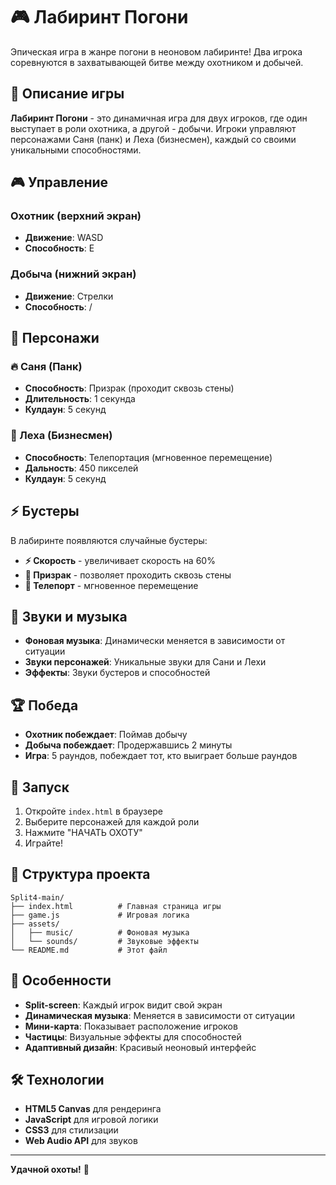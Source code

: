 # 🎮 Лабиринт Погони

Эпическая игра в жанре погони в неоновом лабиринте! Два игрока соревнуются в захватывающей битве между охотником и добычей.

## 🎯 Описание игры

**Лабиринт Погони** - это динамичная игра для двух игроков, где один выступает в роли охотника, а другой - добычи. Игроки управляют персонажами Саня (панк) и Леха (бизнесмен), каждый со своими уникальными способностями.

## 🎮 Управление

### Охотник (верхний экран)
- **Движение**: WASD
- **Способность**: E

### Добыча (нижний экран)  
- **Движение**: Стрелки
- **Способность**: /

## 👥 Персонажи

### 🔥 Саня (Панк)
- **Способность**: Призрак (проходит сквозь стены)
- **Длительность**: 1 секунда
- **Кулдаун**: 5 секунд

### 💼 Леха (Бизнесмен)
- **Способность**: Телепортация (мгновенное перемещение)
- **Дальность**: 450 пикселей
- **Кулдаун**: 5 секунд

## ⚡ Бустеры

В лабиринте появляются случайные бустеры:
- **⚡ Скорость** - увеличивает скорость на 60%
- **👻 Призрак** - позволяет проходить сквозь стены
- **🎯 Телепорт** - мгновенное перемещение

## 🎵 Звуки и музыка

- **Фоновая музыка**: Динамически меняется в зависимости от ситуации
- **Звуки персонажей**: Уникальные звуки для Сани и Лехи
- **Эффекты**: Звуки бустеров и способностей

## 🏆 Победа

- **Охотник побеждает**: Поймав добычу
- **Добыча побеждает**: Продержавшись 2 минуты
- **Игра**: 5 раундов, побеждает тот, кто выиграет больше раундов

## 🚀 Запуск

1. Откройте `index.html` в браузере
2. Выберите персонажей для каждой роли
3. Нажмите "НАЧАТЬ ОХОТУ"
4. Играйте!

## 📁 Структура проекта

```
Split4-main/
├── index.html          # Главная страница игры
├── game.js             # Игровая логика
├── assets/
│   ├── music/          # Фоновая музыка
│   └── sounds/         # Звуковые эффекты
└── README.md           # Этот файл
```

## 🎨 Особенности

- **Split-screen**: Каждый игрок видит свой экран
- **Динамическая музыка**: Меняется в зависимости от ситуации
- **Мини-карта**: Показывает расположение игроков
- **Частицы**: Визуальные эффекты для способностей
- **Адаптивный дизайн**: Красивый неоновый интерфейс

## 🛠️ Технологии

- **HTML5 Canvas** для рендеринга
- **JavaScript** для игровой логики
- **CSS3** для стилизации
- **Web Audio API** для звуков

---

**Удачной охоты!** 🎯